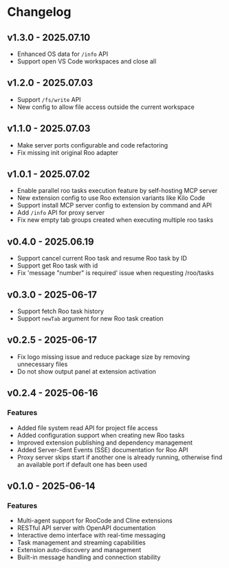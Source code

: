 # Changelog

## v1.3.0 - 2025.07.10

- Enhanced OS data for `/info` API
- Support open VS Code workspaces and close all

## v1.2.0 - 2025.07.03

- Support `/fs/write` API
- New config to allow file access outside the current workspace

## v1.1.0 - 2025.07.03

- Make server ports configurable and code refactoring
- Fix missing init original Roo adapter

## v1.0.1 - 2025.07.02

- Enable parallel roo tasks execution feature by self-hosting MCP server
- New extension config to use Roo extension variants like Kilo Code
- Support install MCP server config to extension by command and API
- Add `/info` API for proxy server
- Fix new empty tab groups created when executing multiple roo tasks

## v0.4.0 - 2025.06.19

- Support cancel current Roo task and resume Roo task by ID
- Support get Roo task with id
- Fix 'message "number" is required' issue when requesting /roo/tasks

## v0.3.0 - 2025-06-17

- Support fetch Roo task history
- Support `newTab` argument for new Roo task creation

## v0.2.5 - 2025-06-17

- Fix logo missing issue and reduce package size by removing unnecessary files
- Do not show output panel at extension activation

## v0.2.4 - 2025-06-16

### Features

- Added file system read API for project file access
- Added configuration support when creating new Roo tasks
- Improved extension publishing and dependency management
- Added Server-Sent Events (SSE) documentation for Roo API
- Proxy server skips start if another one is already running, otherwise find an available port if default one has been used

## v0.1.0 - 2025-06-14

### Features

- Multi-agent support for RooCode and Cline extensions
- RESTful API server with OpenAPI documentation
- Interactive demo interface with real-time messaging
- Task management and streaming capabilities
- Extension auto-discovery and management
- Built-in message handling and connection stability

